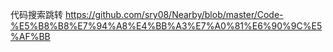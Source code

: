 代码搜索跳转 https://github.com/sry08/Nearby/blob/master/Code-%E5%B8%B8%E7%94%A8%E4%BB%A3%E7%A0%81%E6%90%9C%E5%AF%BB

